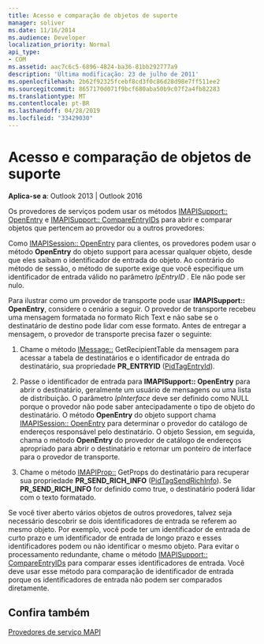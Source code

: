 ```yaml
---
title: Acesso e comparação de objetos de suporte
manager: soliver
ms.date: 11/16/2014
ms.audience: Developer
localization_priority: Normal
api_type:
- COM
ms.assetid: aac7c6c5-6896-4824-ba36-81bb292777a9
description: 'Última modificação: 23 de julho de 2011'
ms.openlocfilehash: 2b62f92325fcebf8cd3f0c86d28d98e7ff511ee2
ms.sourcegitcommit: 8657170d071f9bcf680aba50b9c07f2a4fb82283
ms.translationtype: MT
ms.contentlocale: pt-BR
ms.lasthandoff: 04/28/2019
ms.locfileid: "33429030"
---
```

# <a name="supporting-object-access-and-comparison"></a>Acesso e comparação de objetos de suporte

  
  
**Aplica-se a**: Outlook 2013 | Outlook 2016 
  
Os provedores de serviços podem usar os métodos [IMAPISupport:: OpenEntry](imapisupport-openentry.md) e [IMAPISupport:: CompareEntryIDs](imapisupport-compareentryids.md) para abrir e comparar objetos que pertencem ao provedor ou a outros provedores: 
  
Como [IMAPISession:: OpenEntry](imapisession-openentry.md) para clientes, os provedores podem usar o método **OpenEntry** do objeto support para acessar qualquer objeto, desde que eles saibam o identificador de entrada do objeto. Ao contrário do método de sessão, o método de suporte exige que você especifique um identificador de entrada válido no parâmetro _lpEntryID_ . Ele não pode ser nulo. 
  
Para ilustrar como um provedor de transporte pode usar **IMAPISupport:: OpenEntry**, considere o cenário a seguir. O provedor de transporte recebeu uma mensagem formatada no formato Rich Text e não sabe se o destinatário de destino pode lidar com esse formato. Antes de entregar a mensagem, o provedor de transporte precisa fazer o seguinte:
  
1. Chame o método [IMessage::](imessage-getrecipienttable.md) GetRecipientTable da mensagem para acessar a tabela de destinatários e o identificador de entrada do destinatário, sua propriedade **PR_ENTRYID** ([PidTagEntryId](pidtagentryid-canonical-property.md)).
    
2. Passe o identificador de entrada para **IMAPISupport:: OpenEntry** para abrir o destinatário, geralmente um usuário de mensagens ou uma lista de distribuição. O parâmetro _lpInterface_ deve ser definido como NULL porque o provedor não pode saber antecipadamente o tipo de objeto do destinatário. O método **OpenEntry** do objeto support chama [IMAPISession:: OpenEntry](imapisession-openentry.md) para determinar o provedor do catálogo de endereços responsável pelo destinatário. O objeto Session, em seguida, chama o método **OpenEntry** do provedor de catálogo de endereços apropriado para abrir o destinatário e retornar um ponteiro de interface para o provedor de transporte. 
    
3. Chame o método [IMAPIProp::](imapiprop-getprops.md) GetProps do destinatário para recuperar sua propriedade **PR_SEND_RICH_INFO** ([PidTagSendRichInfo](pidtagsendrichinfo-canonical-property.md)). Se **PR_SEND_RICH_INFO** for definido como true, o destinatário poderá lidar com o texto formatado. 
    
Se você tiver aberto vários objetos de outros provedores, talvez seja necessário descobrir se dois identificadores de entrada se referem ao mesmo objeto. Por exemplo, você pode ter um identificador de entrada de curto prazo e um identificador de entrada de longo prazo e esses identificadores podem ou não identificar o mesmo objeto. Para evitar o processamento redundante, chame o método [IMAPISupport:: CompareEntryIDs](imapisupport-compareentryids.md) para comparar esses identificadores de entrada. Você deve usar esse método para comparação de identificador de entrada porque os identificadores de entrada não podem ser comparados diretamente. 
  
## <a name="see-also"></a>Confira também



[Provedores de serviço MAPI](mapi-service-providers.md)

